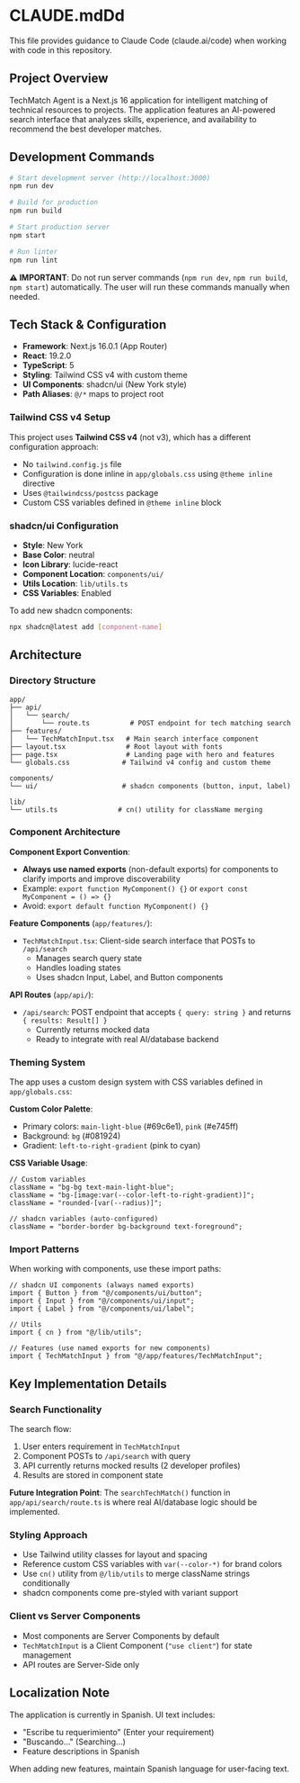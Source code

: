 # CLAUDE.mdDd

This file provides guidance to Claude Code (claude.ai/code) when working with code in this repository.

## Project Overview

TechMatch Agent is a Next.js 16 application for intelligent matching of technical resources to projects. The application features an AI-powered search interface that analyzes skills, experience, and availability to recommend the best developer matches.

## Development Commands

```bash
# Start development server (http://localhost:3000)
npm run dev

# Build for production
npm run build

# Start production server
npm start

# Run linter
npm run lint
```

**⚠️ IMPORTANT**: Do not run server commands (`npm run dev`, `npm run build`, `npm start`) automatically. The user will run these commands manually when needed.

## Tech Stack & Configuration

- **Framework**: Next.js 16.0.1 (App Router)
- **React**: 19.2.0
- **TypeScript**: 5
- **Styling**: Tailwind CSS v4 with custom theme
- **UI Components**: shadcn/ui (New York style)
- **Path Aliases**: `@/*` maps to project root

### Tailwind CSS v4 Setup

This project uses **Tailwind CSS v4** (not v3), which has a different configuration approach:

- No `tailwind.config.js` file
- Configuration is done inline in `app/globals.css` using `@theme inline` directive
- Uses `@tailwindcss/postcss` package
- Custom CSS variables defined in `@theme inline` block

### shadcn/ui Configuration

- **Style**: New York
- **Base Color**: neutral
- **Icon Library**: lucide-react
- **Component Location**: `components/ui/`
- **Utils Location**: `lib/utils.ts`
- **CSS Variables**: Enabled

To add new shadcn components:

```bash
npx shadcn@latest add [component-name]
```

## Architecture

### Directory Structure

```
app/
├── api/
│   └── search/
│       └── route.ts          # POST endpoint for tech matching search
├── features/
│   └── TechMatchInput.tsx   # Main search interface component
├── layout.tsx               # Root layout with fonts
├── page.tsx                 # Landing page with hero and features
└── globals.css             # Tailwind v4 config and custom theme

components/
└── ui/                     # shadcn components (button, input, label)

lib/
└── utils.ts               # cn() utility for className merging
```

### Component Architecture

**Component Export Convention**:
- **Always use named exports** (non-default exports) for components to clarify imports and improve discoverability
- Example: `export function MyComponent() {}` or `export const MyComponent = () => {}`
- Avoid: `export default function MyComponent() {}`

**Feature Components** (`app/features/`):

- `TechMatchInput.tsx`: Client-side search interface that POSTs to `/api/search`
  - Manages search query state
  - Handles loading states
  - Uses shadcn Input, Label, and Button components

**API Routes** (`app/api/`):

- `/api/search`: POST endpoint that accepts `{ query: string }` and returns `{ results: Result[] }`
  - Currently returns mocked data
  - Ready to integrate with real AI/database backend

### Theming System

The app uses a custom design system with CSS variables defined in `app/globals.css`:

**Custom Color Palette**:

- Primary colors: `main-light-blue` (#69c6e1), `pink` (#e745ff)
- Background: `bg` (#081924)
- Gradient: `left-to-right-gradient` (pink to cyan)

**CSS Variable Usage**:

```tsx
// Custom variables
className = "bg-bg text-main-light-blue";
className = "bg-[image:var(--color-left-to-right-gradient)]";
className = "rounded-[var(--radius)]";

// shadcn variables (auto-configured)
className = "border-border bg-background text-foreground";
```

### Import Patterns

When working with components, use these import paths:

```tsx
// shadcn UI components (always named exports)
import { Button } from "@/components/ui/button";
import { Input } from "@/components/ui/input";
import { Label } from "@/components/ui/label";

// Utils
import { cn } from "@/lib/utils";

// Features (use named exports for new components)
import { TechMatchInput } from "@/app/features/TechMatchInput";
```

## Key Implementation Details

### Search Functionality

The search flow:

1. User enters requirement in `TechMatchInput`
2. Component POSTs to `/api/search` with query
3. API currently returns mocked results (2 developer profiles)
4. Results are stored in component state

**Future Integration Point**: The `searchTechMatch()` function in `app/api/search/route.ts` is where real AI/database logic should be implemented.

### Styling Approach

- Use Tailwind utility classes for layout and spacing
- Reference custom CSS variables with `var(--color-*)` for brand colors
- Use `cn()` utility from `@/lib/utils` to merge className strings conditionally
- shadcn components come pre-styled with variant support

### Client vs Server Components

- Most components are Server Components by default
- `TechMatchInput` is a Client Component (`"use client"`) for state management
- API routes are Server-Side only

## Localization Note

The application is currently in Spanish. UI text includes:

- "Escribe tu requerimiento" (Enter your requirement)
- "Buscando..." (Searching...)
- Feature descriptions in Spanish

When adding new features, maintain Spanish language for user-facing text.
